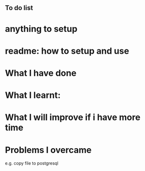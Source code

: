 ## To do list
# anything to setup
# readme: how to setup and use
# What I have done
# What I learnt:
# What I will improve if i have more time
# Problems I overcame
e.g. copy file to postgresql 